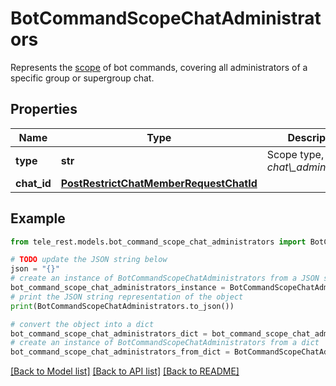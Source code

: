 # BotCommandScopeChatAdministrators

Represents the [scope](https://core.telegram.org/bots/api/#botcommandscope) of bot commands, covering all administrators of a specific group or supergroup chat.

## Properties

Name | Type | Description | Notes
------------ | ------------- | ------------- | -------------
**type** | **str** | Scope type, must be *chat\\_administrators* | [default to 'chat_administrators']
**chat_id** | [**PostRestrictChatMemberRequestChatId**](PostRestrictChatMemberRequestChatId.md) |  | 

## Example

```python
from tele_rest.models.bot_command_scope_chat_administrators import BotCommandScopeChatAdministrators

# TODO update the JSON string below
json = "{}"
# create an instance of BotCommandScopeChatAdministrators from a JSON string
bot_command_scope_chat_administrators_instance = BotCommandScopeChatAdministrators.from_json(json)
# print the JSON string representation of the object
print(BotCommandScopeChatAdministrators.to_json())

# convert the object into a dict
bot_command_scope_chat_administrators_dict = bot_command_scope_chat_administrators_instance.to_dict()
# create an instance of BotCommandScopeChatAdministrators from a dict
bot_command_scope_chat_administrators_from_dict = BotCommandScopeChatAdministrators.from_dict(bot_command_scope_chat_administrators_dict)
```
[[Back to Model list]](../README.md#documentation-for-models) [[Back to API list]](../README.md#documentation-for-api-endpoints) [[Back to README]](../README.md)


